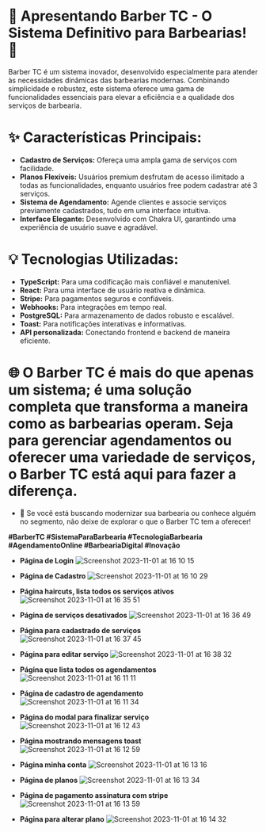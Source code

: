 # 🚀 Apresentando Barber TC - O Sistema Definitivo para Barbearias! 🚀

Barber TC é um sistema inovador, desenvolvido especialmente para atender às necessidades dinâmicas das barbearias modernas. Combinando simplicidade e robustez, este sistema oferece uma gama de funcionalidades essenciais para elevar a eficiência e a qualidade dos serviços de barbearia.

# ✨ Características Principais:

- **Cadastro de Serviços:** Ofereça uma ampla gama de serviços com facilidade.
- **Planos Flexíveis:** Usuários premium desfrutam de acesso ilimitado a todas as funcionalidades, enquanto usuários free podem cadastrar até 3 serviços.
- **Sistema de Agendamento:** Agende clientes e associe serviços previamente cadastrados, tudo em uma interface intuitiva.
- **Interface Elegante:** Desenvolvido com Chakra UI, garantindo uma experiência de usuário suave e agradável.


# 💡 Tecnologias Utilizadas:
- **TypeScript:** Para uma codificação mais confiável e manutenível.
- **React:** Para uma interface de usuário reativa e dinâmica.
- **Stripe:** Para pagamentos seguros e confiáveis.
- **Webhooks:** Para integrações em tempo real.
- **PostgreSQL:** Para armazenamento de dados robusto e escalável.
- **Toast:** Para notificações interativas e informativas.
- **API personalizada:** Conectando frontend e backend de maneira eficiente.

# 🌐 O Barber TC é mais do que apenas um sistema; é uma solução completa que transforma a maneira como as barbearias operam. Seja para gerenciar agendamentos ou oferecer uma variedade de serviços, o Barber TC está aqui para fazer a diferença.

- 💼 Se você está buscando modernizar sua barbearia ou conhece alguém no segmento, não deixe de explorar o que o Barber TC tem a oferecer!

**#BarberTC #SistemaParaBarbearia #TecnologiaBarbearia #AgendamentoOnline #BarbeariaDigital #Inovação**


* **Página de Login**
![Screenshot 2023-11-01 at 16 10 15](https://github.com/thiarly/barbershop-tc-reactjs/assets/13594903/fa39cdd2-d4cb-4afd-925d-5f56a2efa313)


* **Página de Cadastro**
![Screenshot 2023-11-01 at 16 10 29](https://github.com/thiarly/barbershop-tc-reactjs/assets/13594903/1f73bda7-bc27-4bb5-82f4-0b7380b3da9d)


* **Página haircuts, lista todos os serviços ativos**
![Screenshot 2023-11-01 at 16 35 51](https://github.com/thiarly/barbershop-tc-reactjs/assets/13594903/23e90ba1-15a7-453a-9bc6-d23d37fa1f19)


* **Página de serviços desativados**
![Screenshot 2023-11-01 at 16 36 49](https://github.com/thiarly/barbershop-tc-reactjs/assets/13594903/0bcf0c3b-0be6-4201-a2a3-1996b9045c62)


* **Página para cadastrado de serviços**
![Screenshot 2023-11-01 at 16 37 45](https://github.com/thiarly/barbershop-tc-reactjs/assets/13594903/4b43543d-6529-49a2-ac3e-8705ed06c83f)


* **Página para editar serviço**
![Screenshot 2023-11-01 at 16 38 32](https://github.com/thiarly/barbershop-tc-reactjs/assets/13594903/11c2e968-31bb-4695-80c1-1f5d205eae00)


* **Página que lista todos os agendamentos**
![Screenshot 2023-11-01 at 16 11 11](https://github.com/thiarly/barbershop-tc-reactjs/assets/13594903/4abe6d65-6789-4e67-abc3-47d37b00c6df)


* **Página de cadastro de agendamento**
![Screenshot 2023-11-01 at 16 11 34](https://github.com/thiarly/barbershop-tc-reactjs/assets/13594903/13ec2f9c-4bfb-4959-bf68-b1616a70f6dc)


* **Página do modal para finalizar serviço**
![Screenshot 2023-11-01 at 16 12 43](https://github.com/thiarly/barbershop-tc-reactjs/assets/13594903/08a55bea-6617-4dac-828a-acc5c4c3f093)


* **Página mostrando mensagens toast**
![Screenshot 2023-11-01 at 16 12 59](https://github.com/thiarly/barbershop-tc-reactjs/assets/13594903/dc2bcc01-bd1f-470e-b16f-e58f17a15371)


* **Página minha conta**
![Screenshot 2023-11-01 at 16 13 16](https://github.com/thiarly/barbershop-tc-reactjs/assets/13594903/661c0528-89e8-4dc6-a1cd-189a687e7a73)


* **Página de planos**
![Screenshot 2023-11-01 at 16 13 34](https://github.com/thiarly/barbershop-tc-reactjs/assets/13594903/9abd308c-8e09-49cd-a039-8a3475addd3e)


* **Página de pagamento assinatura com stripe**
![Screenshot 2023-11-01 at 16 13 59](https://github.com/thiarly/barbershop-tc-reactjs/assets/13594903/c314ea2e-c375-4429-ae67-01987581bad3)


* **Página para alterar plano**
![Screenshot 2023-11-01 at 16 14 32](https://github.com/thiarly/barbershop-tc-reactjs/assets/13594903/59e53726-ff51-4c1e-b399-5d169c00703a)
